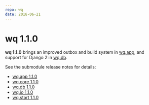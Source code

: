 ```yaml
---
repo: wq
date: 2018-06-21
---
```


# wq 1.1.0

**wq 1.1.0** brings an improved outbox and build system in [wq.app](./wq.app-1.1.0.md), and support for Django 2 in [wq.db](./wq.db-1.1.0.md).

See the submodule release notes for details:
- [wq.app 1.1.0](./wq.app-1.1.0.md)
- [wq.core 1.1.0](./wq.core-1.1.0.md)
- [wq.db 1.1.0](./wq.db-1.1.0.md)
- [wq.io 1.1.0](./itertable-1.1.0.md)
- [wq.start 1.1.0](./wq.start-1.1.0.md)